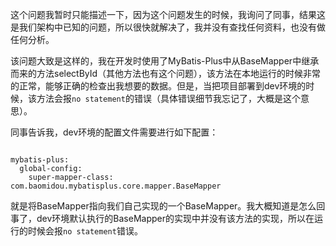 这个问题我暂时只能描述一下，因为这个问题发生的时候，我询问了同事，结果这是我们架构中已知的问题，所以很快就解决了，我并没有查找任何资料，也没有做任何分析。

该问题大致是这样的，我在开发时使用了MyBatis-Plus中从BaseMapper中继承而来的方法selectById（其他方法也有这个问题），该方法在本地运行的时候非常的正常，能够正确的检查出我想要的数据。但是，当把项目部署到dev环境的时候，该方法会报`no statement`的错误（具体错误细节我忘记了，大概是这个意思）。

同事告诉我，dev环境的配置文件需要进行如下配置：

~~~

mybatis-plus:
  global-config:
    super-mapper-class: com.baomidou.mybatisplus.core.mapper.BaseMapper

~~~

就是将BaseMapper指向我们自己实现的一个BaseMapper。我大概知道是怎么回事了，dev环境默认执行的BaseMapper的实现中并没有该方法的实现，所以在运行的时候会报`no statement`错误。